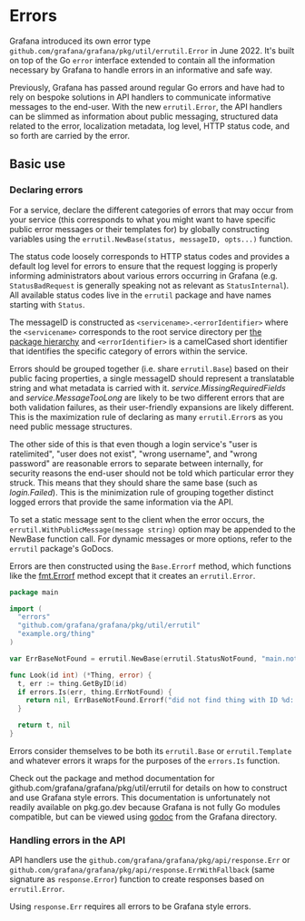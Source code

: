 # Errors

Grafana introduced its own error type `github.com/grafana/grafana/pkg/util/errutil.Error`
in June 2022. It's built on top of the Go `error` interface extended to
contain all the information necessary by Grafana to handle errors in an
informative and safe way.

Previously, Grafana has passed around regular Go errors and have had to
rely on bespoke solutions in API handlers to communicate informative
messages to the end-user. With the new `errutil.Error`, the API handlers
can be slimmed as information about public messaging, structured data
related to the error, localization metadata, log level, HTTP status
code, and so forth are carried by the error.

## Basic use

### Declaring errors

For a service, declare the different categories of errors that may occur
from your service (this corresponds to what you might want to have
specific public error messages or their templates for) by globally
constructing variables using the `errutil.NewBase(status, messageID, opts...)`
function.

The status code loosely corresponds to HTTP status codes and provides a
default log level for errors to ensure that the request logging is
properly informing administrators about various errors occurring in
Grafana (e.g. `StatusBadRequest` is generally speaking not as relevant
as `StatusInternal`). All available status codes live in the `errutil`
package and have names starting with `Status`.

The messageID is constructed as `<servicename>.<errorIdentifier>` where
the `<servicename>` corresponds to the root service directory per
[the package hierarchy](package-hierarchy.md) and `<errorIdentifier>`
is a camelCased short identifier that identifies the specific category
of errors within the service.

Errors should be grouped together (i.e. share `errutil.Base`) based on
their public facing properties, a single messageID should represent a
translatable string and what metadata is carried with it.
_service.MissingRequiredFields_ and _service.MessageTooLong_ are likely
to be two different errors that are both validation failures, as their
user-friendly expansions are likely different. This is the maximization
rule of declaring as many `errutil.Error`s as you need public message
structures.

The other side of this is that even though a login service's
"user is ratelimited", "user does not exist", "wrong username", and
"wrong password" are reasonable errors to separate between internally,
for security reasons the end-user should not be told which particular
error they struck. This means that they should share the same base (such
as _login.Failed_). This is the minimization rule of grouping together
distinct logged errors that provide the same information via the API.

To set a static message sent to the client when the error occurs, the
`errutil.WithPublicMessage(message string)` option may be appended to
the NewBase function call. For dynamic messages or more options, refer
to the `errutil` package's GoDocs.

Errors are then constructed using the `Base.Errorf` method, which
functions like the [fmt.Errorf](https://pkg.go.dev/fmt#Errorf) method
except that it creates an `errutil.Error`.

```go
package main

import (
  "errors"
  "github.com/grafana/grafana/pkg/util/errutil"
  "example.org/thing"
)

var ErrBaseNotFound = errutil.NewBase(errutil.StatusNotFound, "main.notFound", errutil.WithPublicMessage("Thing not found"))

func Look(id int) (*Thing, error) {
  t, err := thing.GetByID(id)
  if errors.Is(err, thing.ErrNotFound) {
    return nil, ErrBaseNotFound.Errorf("did not find thing with ID %d: %w", id, err)
  }

  return t, nil
}
```

Errors consider themselves to be both its `errutil.Base` or
`errutil.Template` and whatever errors it wraps for the purposes of the
`errors.Is` function.

Check out the package and method documentation for
github.com/grafana/grafana/pkg/util/errutil for details on how to
construct and use Grafana style errors. This documentation is
unfortunately not readily available on pkg.go.dev because Grafana is not
fully Go modules compatible, but can be viewed using
[godoc](https://go.dev/cmd/godoc/) from the Grafana directory.

### Handling errors in the API

API handlers use the `github.com/grafana/grafana/pkg/api/response.Err`
or `github.com/grafana/grafana/pkg/api/response.ErrWithFallback`
(same signature as `response.Error`) function to create responses based
on `errutil.Error`.

Using `response.Err` requires all errors to be Grafana style errors.
